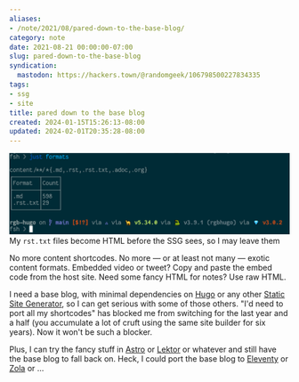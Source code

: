 ```yaml
---
aliases:
- /note/2021/08/pared-down-to-the-base-blog/
category: note
date: 2021-08-21 00:00:00-07:00
slug: pared-down-to-the-base-blog
syndication:
  mastodon: https://hackers.town/@randomgeek/106798500227834335
tags:
- ssg
- site
title: pared down to the base blog
created: 2024-01-15T15:26:13-08:00
updated: 2024-02-01T20:35:28-08:00
---
```


![attachments/img/2021/cover-2021-08-21.png](../../../attachments/img/2021/cover-2021-08-21.png)
My `rst.txt` files become HTML before the SSG sees, so I may leave them

No more content shortcodes. No more — or at least not many — exotic content formats. Embedded video or tweet? Copy and paste the embed code from the host site. Need some fancy HTML for notes? Use raw HTML.

I need a base blog, with minimal dependencies on [Hugo](../../../card/Hugo.md) or any other [Static Site Generator](../../../card/Static%20Site%20Generator.md), so I can get serious with some of those others. "I'd need to port all my shortcodes" has blocked me from switching for the last year and a half (you accumulate a lot of cruft using the same site builder for six years). Now it won't be such a blocker.

Plus, I can try the fancy stuff in [Astro](../../../card/Astro.md) or [Lektor](../../../card/Lektor.md) or whatever and still have the base blog to fall back on. Heck, I could port the base blog to [Eleventy](../../../card/Eleventy.md) or [Zola](../../../card/Zola.md) or …
